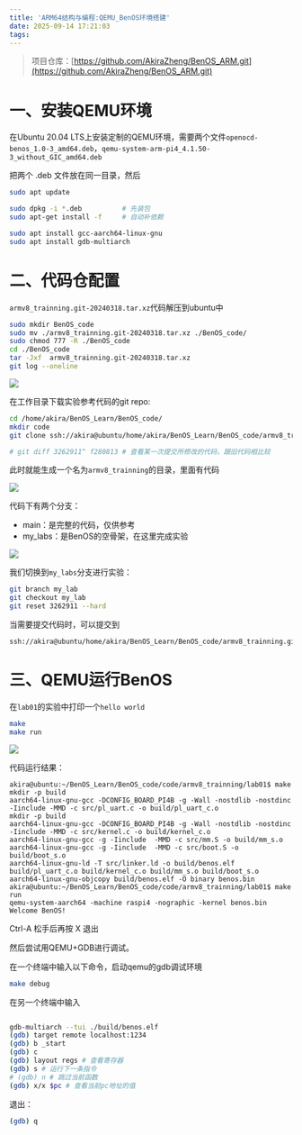 ```yaml
---
title: 'ARM64结构与编程:QEMU_BenOS环境搭建'
date: 2025-09-14 17:21:03
tags:
---
```


> 项目仓库：[https://github.com/AkiraZheng/BenOS_ARM.git](https://github.com/AkiraZheng/BenOS_ARM.git)

# 一、安装QEMU环境

在Ubuntu 20.04 LTS上安装定制的QEMU环境，需要两个文件`openocd-benos_1.0-3_amd64.deb`，`qemu-system-arm-pi4_4.1.50-3_without_GIC_amd64.deb`

把两个 .deb 文件放在同一目录，然后
```bash
sudo apt update

sudo dpkg -i *.deb          # 先装包
sudo apt-get install -f     # 自动补依赖

sudo apt install gcc-aarch64-linux-gnu
sudo apt install gdb-multiarch
```

# 二、代码仓配置

`armv8_trainning.git-20240318.tar.xz`代码解压到ubuntu中

```bash
sudo mkdir BenOS_code
sudo mv ./armv8_trainning.git-20240318.tar.xz ./BenOS_code/
sudo chmod 777 -R ./BenOS_code
cd ./BenOS_code
tar -Jxf  armv8_trainning.git-20240318.tar.xz
git log --oneline
```

<img src=2025-09-15-00-03-44.png>


在工作目录下载实验参考代码的git repo:

```bash
cd /home/akira/BenOS_Learn/BenOS_code/
mkdir code
git clone ssh://akira@ubuntu/home/akira/BenOS_Learn/BenOS_code/armv8_trainning.git

# git diff 3262911^ f280813 # 查看某一次提交所修改的代码，跟旧代码相比较
```

此时就能生成一个名为`armv8_trainning`的目录，里面有代码

<img src=2025-09-14-18-06-06.png>

代码下有两个分支：

- main：是完整的代码，仅供参考
- my_labs：是BenOS的空骨架，在这里完成实验

<img src=2025-09-15-00-06-15.png>

我们切换到`my_labs`分支进行实验：

```bash
git branch my_lab
git checkout my_lab
git reset 3262911 --hard
```

当需要提交代码时，可以提交到

```
ssh://akira@ubuntu/home/akira/BenOS_Learn/BenOS_code/armv8_trainning.git
```

# 三、QEMU运行BenOS

在`lab01`的实验中打印一个`hello world`

```bash
make
make run
```

<img src=2025-09-14-18-24-43.png>

代码运行结果：

```shell
akira@ubuntu:~/BenOS_Learn/BenOS_code/code/armv8_trainning/lab01$ make
mkdir -p build
aarch64-linux-gnu-gcc -DCONFIG_BOARD_PI4B -g -Wall -nostdlib -nostdinc -Iinclude -MMD -c src/pl_uart.c -o build/pl_uart_c.o
mkdir -p build
aarch64-linux-gnu-gcc -DCONFIG_BOARD_PI4B -g -Wall -nostdlib -nostdinc -Iinclude -MMD -c src/kernel.c -o build/kernel_c.o
aarch64-linux-gnu-gcc -g -Iinclude  -MMD -c src/mm.S -o build/mm_s.o
aarch64-linux-gnu-gcc -g -Iinclude  -MMD -c src/boot.S -o build/boot_s.o
aarch64-linux-gnu-ld -T src/linker.ld -o build/benos.elf  build/pl_uart_c.o build/kernel_c.o build/mm_s.o build/boot_s.o
aarch64-linux-gnu-objcopy build/benos.elf -O binary benos.bin
akira@ubuntu:~/BenOS_Learn/BenOS_code/code/armv8_trainning/lab01$ make run
qemu-system-aarch64 -machine raspi4 -nographic -kernel benos.bin
Welcome BenOS!
```

Ctrl-A 松手后再按 X 退出

然后尝试用QEMU+GDB进行调试。

在一个终端中输入以下命令，启动qemu的gdb调试环境

```bash
make debug
```

在另一个终端中输入

<!-- gdb的使用方法后面挪到linux技巧中 -->
```bash

gdb-multiarch --tui ./build/benos.elf
(gdb) target remote localhost:1234
(gdb) b _start
(gdb) c
(gdb) layout regs # 查看寄存器
(gdb) s # 运行下一条指令
# (gdb) n # 跳过当前函数
(gdb) x/x $pc # 查看当前pc地址的值
```

退出：

```bash
(gdb) q
```


